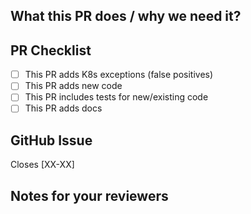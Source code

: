 <!-- Please read [CONTRIBUTING.md](CONTRIBUTING.md) for additional information on contributing to this repository! -->

<!--
  !!!! README !!!! Please fill this out.

  Please follow conventional commit naming conventions:

  https://www.conventionalcommits.org/en/v1.0.0/#summary
-->

<!-- A short description of what your PR does and what it solves. -->

## What this PR does / why we need it?

## PR Checklist

- [ ] This PR adds K8s exceptions (false positives)
- [ ] This PR adds new code
- [ ] This PR includes tests for new/existing code
- [ ] This PR adds docs
<!-- - [ ] This PR does something else -->

## GitHub Issue

Closes [XX-XX]

<!-- Notes that may be helpful for anyone reviewing this PR -->

## Notes for your reviewers
